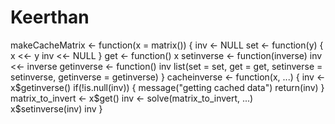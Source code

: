 # Keerthan
makeCacheMatrix <- function(x = matrix()) {
  inv <- NULL
  set <- function(y) {
    x <<- y
    inv <<- NULL
  }
  get <- function() x
  setinverse <- function(inverse) inv <<- inverse
  getinverse <- function() inv
  list(set = set, get = get,
       setinverse = setinverse,
       getinverse = getinverse)
}
cacheinverse <- function(x, ...) {
  inv <- x$getinverse()
  if(!is.null(inv)) {
    message("getting cached data")
    return(inv)
  }
  matrix_to_invert <- x$get()
  inv <- solve(matrix_to_invert, ...)
  x$setinverse(inv)
  inv
}
